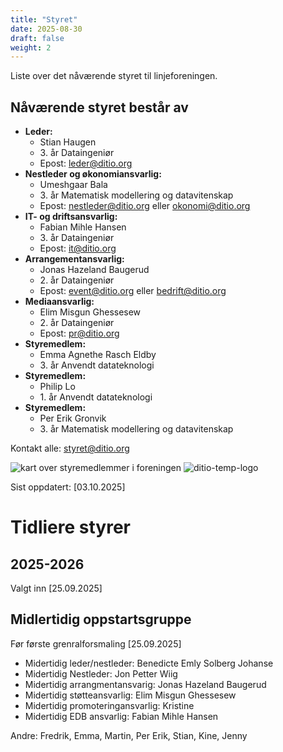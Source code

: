 ```yaml
---
title: "Styret"
date: 2025-08-30
draft: false
weight: 2
---
```

 Liste over det nåværende styret til linjeforeningen.

<!--more-->

## Nåværende styret består av
- **Leder:**
  - Stian Haugen
  -  3\. år Dataingeniør
  - Epost: [leder@ditio.org](mailto:leder@ditio.org)
- **Nestleder og økonomiansvarlig:**
  - Umeshgaar Bala
  - 3\. år Matematisk modellering og datavitenskap
  - Epost: [nestleder@ditio.org](mailto:nestleder@ditio.org) eller [okonomi@ditio.org](mailto:okonomi@ditio.org)
- **IT- og driftsansvarlig:**
  - Fabian Mihle Hansen
  - 3\. år Dataingeniør
  - Epost: [it@ditio.org](mailto:it@ditio.org)
- **Arrangementansvarlig:**
  - Jonas Hazeland Baugerud
  - 2\. år Dataingeniør
  - Epost: [event@ditio.org](mailto:event@ditio.org) eller [bedrift@ditio.org](mailto:bedrift@ditio.org)
- **Mediaansvarlig:**
  - Elim Misgun Ghessesew
  - 2\. år Dataingeniør
  - Epost: [pr@ditio.org](mailto:pr@ditio.org)
- **Styremedlem:**
  - Emma Agnethe Rasch Eldby
  - 3\. år Anvendt datateknologi
- **Styremedlem:**
  - Philip Lo
  - 1\. år Anvendt datateknologi
- **Styremedlem:**
  - Per Erik Gronvik
  - 3\. år Matematisk modellering og datavitenskap

Kontakt alle: [styret@ditio.org](mailto:styret@ditio.org)

![kart over styremedlemmer i foreningen](/img/styret/2025-2026-styret-map.jpg)
![ditio-temp-logo](/img/styret/2025-2026-styret.jpg)

Sist oppdatert: [03.10.2025]

# Tidliere styrer

## 2025-2026
Valgt inn [25.09.2025]

## Midlertidig oppstartsgruppe
Før første grenralforsmaling [25.09.2025]

- Midertidig leder/nestleder: Benedicte Emly Solberg Johanse
- Midertidig Nestleder: Jon Petter Wiig
- Midertidig arrangmentansvarig: Jonas Hazeland Baugerud
- Midertidig støtteansvarlig: Elim Misgun Ghessesew
- Midertidig promoteringansvarlig: Kristine
- Midertidig EDB ansvarlig: Fabian Mihle Hansen

Andre: Fredrik, Emma, Martin, Per Erik, Stian, Kine, Jenny

